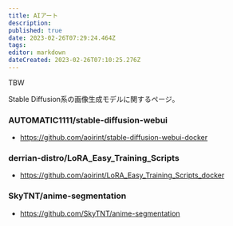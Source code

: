```yaml
---
title: AIアート
description: 
published: true
date: 2023-02-26T07:29:24.464Z
tags: 
editor: markdown
dateCreated: 2023-02-26T07:10:25.276Z
---
```


TBW

Stable Diffusion系の画像生成モデルに関するページ。

### AUTOMATIC1111/stable-diffusion-webui

- <https://github.com/aoirint/stable-diffusion-webui-docker>

### derrian-distro/LoRA_Easy_Training_Scripts

- <https://github.com/aoirint/LoRA_Easy_Training_Scripts_docker>

### SkyTNT/anime-segmentation

- <https://github.com/SkyTNT/anime-segmentation>
